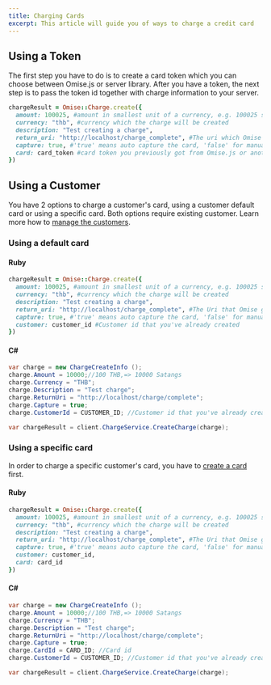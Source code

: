 ```yaml
---
title: Charging Cards
excerpt: This article will guide you of ways to charge a credit card
---
```

## Using a Token
The first step you have to do is to create a card token which you can choose between Omise.js or server library. After you have a token, the next step is to pass the token id together with charge information to your server.

```ruby
chargeResult = Omise::Charge.create({
  amount: 100025, #amount in smallest unit of a currency, e.g. 100025 satangs, which equals to 1000.25 Baht
  currency: "thb", #currency which the charge will be created
  description: "Test creating a charge",
  return_uri: "http://localhost/charge_complete", #The uri which Omise gateway will redirect after a successful charge
  capture: true, #'true' means auto capture the card, 'false' for manual capture later
  card: card_token #card token you previously got from Omise.js or another library
})
```

## Using a Customer
You have 2 options to charge a customer's card, using a customer default card or using a specific card. Both options require existing customer. Learn more how to [manage the customers](./customers.html).
### Using a default card

#### Ruby
```ruby
chargeResult = Omise::Charge.create({
  amount: 100025, #amount in smallest unit of a currency, e.g. 100025 satangs, which equals to 1000.25 Baht
  currency: "thb", #currency which the charge will be created
  description: "Test creating a charge",
  return_uri: "http://localhost/charge_complete", #The Uri that Omise gateway will redirect to after a successful charge
  capture: true, #'true' means auto capture the card, 'false' for manual capture later
  customer: customer_id #Customer id that you've already created
})
```

#### C&#35;
```c#
var charge = new ChargeCreateInfo ();
charge.Amount = 10000;//100 THB,=> 10000 Satangs
charge.Currency = "THB";
charge.Description = "Test charge";
charge.ReturnUri = "http://localhost/charge/complete";
charge.Capture = true;
charge.CustomerId = CUSTOMER_ID; //Customer id that you've already created

var chargeResult = client.ChargeService.CreateCharge(charge);
```



### Using a specific card
In order to charge a specific customer's card, you have to [create a card](./cards.html#create) first.
#### Ruby
```ruby
chargeResult = Omise::Charge.create({
  amount: 100025, #amount in smallest unit of a currency, e.g. 100025 satangs, which equals to 1000.25 Baht
  currency: "thb", #currency which the charge will be created
  description: "Test creating a charge",
  return_uri: "http://localhost/charge_complete", #The Uri that Omise gateway will redirect to after a successful charge
  capture: true, #'true' means auto capture the card, 'false' for manual capture later
  customer: customer_id,
  card: card_id
})
```

#### C&#35;
```c#
var charge = new ChargeCreateInfo ();
charge.Amount = 10000;//100 THB,=> 10000 Satangs
charge.Currency = "THB";
charge.Description = "Test charge";
charge.ReturnUri = "http://localhost/charge/complete";
charge.Capture = true;
charge.CardId = CARD_ID; //Card id
charge.CustomerId = CUSTOMER_ID; //Customer id that you've already created

var chargeResult = client.ChargeService.CreateCharge(charge);
```
